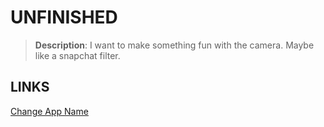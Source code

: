 # UNFINISHED

>**Description**: I want to make something fun with the camera. Maybe like a snapchat filter.

## LINKS
[Change App Name](https://stackoverflow.com/questions/34794679/change-app-name-in-react-native)
